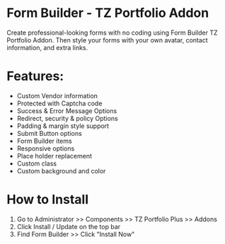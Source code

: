 # Form Builder - TZ Portfolio Addon
Create professional-looking forms with no coding using Form Builder TZ Portfolio Addon. Then style your forms with your own avatar, contact information, and extra links.
# Features:
- Custom Vendor information
- Protected with Captcha code
- Success & Error Message Options
- Redirect, security & policy Options
- Padding & margin style support
- Submit Button options
- Form Builder items
- Responsive options
- Place holder replacement
- Custom class
- Custom background and color
# How to Install
1. Go to Administrator >> Components >> TZ Portfolio Plus >> Addons
2. Click Install / Update on the top bar
3. Find Form Builder >> Click "Install Now"

